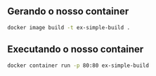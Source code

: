 ## Gerando o nosso container

```bash
docker image build -t ex-simple-build .
```

## Executando o nosso container

```bash
docker container run -p 80:80 ex-simple-build
```